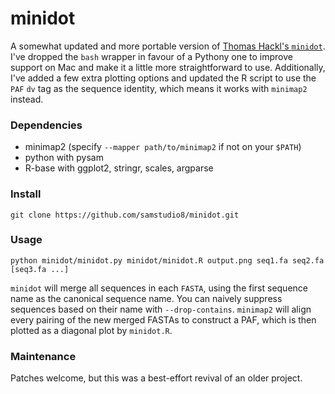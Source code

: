 # minidot

A somewhat updated and more portable version of [Thomas Hackl's `minidot`](https://github.com/thackl/minidot). I've dropped the `bash` wrapper in favour of a Pythony one to improve support on Mac and make it a little more straightforward to use. Additionally, I've added a few extra plotting options and updated the R script to use the `PAF` `dv` tag as the sequence identity, which means it works with `minimap2` instead.

### Dependencies

* minimap2 (specify `--mapper path/to/minimap2` if not on your `$PATH`)
* python with pysam
* R-base with ggplot2, stringr, scales, argparse

### Install

    git clone https://github.com/samstudio8/minidot.git

### Usage

    python minidot/minidot.py minidot/minidot.R output.png seq1.fa seq2.fa [seq3.fa ...]

`minidot` will merge all sequences in each `FASTA`, using the first sequence name as the canonical sequence name. You can naively suppress sequences based on their name with `--drop-contains`.
`minimap2` will align every pairing of the new merged FASTAs to construct a PAF, which is then plotted as a diagonal plot by `minidot.R`.

### Maintenance

Patches welcome, but this was a best-effort revival of an older project.
